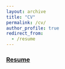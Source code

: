 ```yaml
---
layout: archive
title: "CV"
permalink: /cv/
author_profile: true
redirect_from:
  - /resume
---
```


### [Resume](../files/wen_bruce_resume_Dec2023.pdf)